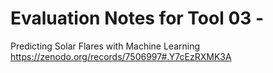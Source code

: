 # Evaluation Notes for Tool 03 - 
Predicting Solar Flares with Machine Learning
https://zenodo.org/records/7506997#.Y7cEzRXMK3A

